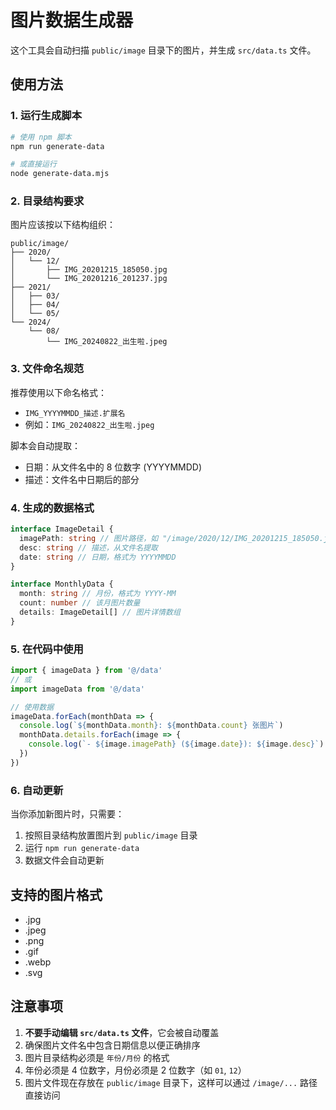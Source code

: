 # 图片数据生成器

这个工具会自动扫描 `public/image` 目录下的图片，并生成 `src/data.ts` 文件。

## 使用方法

### 1. 运行生成脚本

```bash
# 使用 npm 脚本
npm run generate-data

# 或直接运行
node generate-data.mjs
```

### 2. 目录结构要求

图片应该按以下结构组织：

```
public/image/
├── 2020/
│   └── 12/
│       ├── IMG_20201215_185050.jpg
│       └── IMG_20201216_201237.jpg
├── 2021/
│   ├── 03/
│   ├── 04/
│   └── 05/
└── 2024/
    └── 08/
        └── IMG_20240822_出生啦.jpeg
```

### 3. 文件命名规范

推荐使用以下命名格式：

- `IMG_YYYYMMDD_描述.扩展名`
- 例如：`IMG_20240822_出生啦.jpeg`

脚本会自动提取：

- 日期：从文件名中的 8 位数字 (YYYYMMDD)
- 描述：文件名中日期后的部分

### 4. 生成的数据格式

```typescript
interface ImageDetail {
  imagePath: string // 图片路径，如 "/image/2020/12/IMG_20201215_185050.jpg"
  desc: string // 描述，从文件名提取
  date: string // 日期，格式为 YYYYMMDD
}

interface MonthlyData {
  month: string // 月份，格式为 YYYY-MM
  count: number // 该月图片数量
  details: ImageDetail[] // 图片详情数组
}
```

### 5. 在代码中使用

```typescript
import { imageData } from '@/data'
// 或
import imageData from '@/data'

// 使用数据
imageData.forEach(monthData => {
  console.log(`${monthData.month}: ${monthData.count} 张图片`)
  monthData.details.forEach(image => {
    console.log(`- ${image.imagePath} (${image.date}): ${image.desc}`)
  })
})
```

### 6. 自动更新

当你添加新图片时，只需要：

1. 按照目录结构放置图片到 `public/image` 目录
2. 运行 `npm run generate-data`
3. 数据文件会自动更新

## 支持的图片格式

- .jpg
- .jpeg
- .png
- .gif
- .webp
- .svg

## 注意事项

1. **不要手动编辑 `src/data.ts` 文件**，它会被自动覆盖
2. 确保图片文件名中包含日期信息以便正确排序
3. 图片目录结构必须是 `年份/月份` 的格式
4. 年份必须是 4 位数字，月份必须是 2 位数字（如 `01`, `12`）
5. 图片文件现在存放在 `public/image` 目录下，这样可以通过 `/image/...` 路径直接访问
